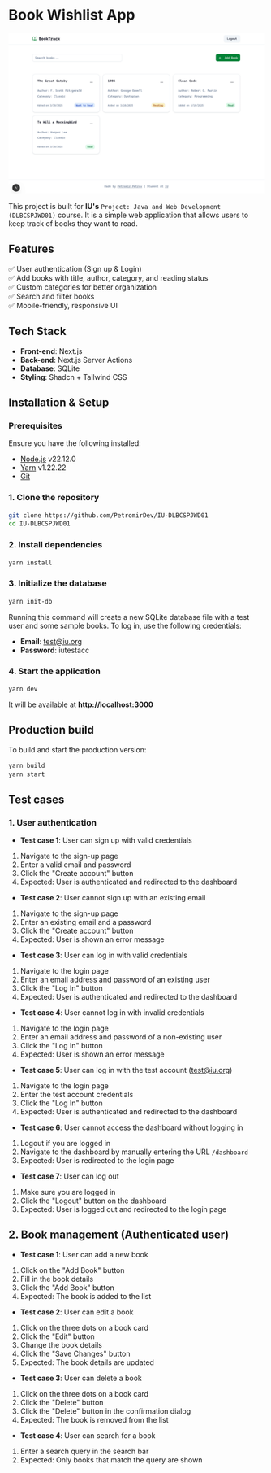 # **Book Wishlist App**  

![Book Wishlist App](https://github.com/PetromirDev/IU-DLBCSPJWD01/blob/957926d5ff103342442057498b11b0b13e1a2339/screenshots/dashboard-desktop.png)

This project is built for **IU's** `Project: Java and Web Development (DLBCSPJWD01)` course. It is a simple web application that allows users to keep track of books they want to read.

## **Features**  
✅ User authentication (Sign up & Login)  
✅ Add books with title, author, category, and reading status  
✅ Custom categories for better organization  
✅ Search and filter books  
✅ Mobile-friendly, responsive UI  

## **Tech Stack**  
- **Front-end**: Next.js
- **Back-end**: Next.js Server Actions
- **Database**: SQLite
- **Styling**: Shadcn + Tailwind CSS  

## **Installation & Setup**  

### **Prerequisites**  
Ensure you have the following installed:  
- [Node.js](https://nodejs.org/) v22.12.0
- [Yarn](https://yarnpkg.com/) v1.22.22
- [Git](https://git-scm.com/) 

### **1. Clone the repository**  
```sh
git clone https://github.com/PetromirDev/IU-DLBCSPJWD01
cd IU-DLBCSPJWD01
```

### **2. Install dependencies**  
```sh
yarn install
```

### **3. Initialize the database**
```sh
yarn init-db
```
Running this command will create a new SQLite database file with a test user and some sample books. To log in, use the following credentials:
- **Email**: test@iu.org
- **Password**: iutestacc

### **4. Start the application**  
```sh
yarn dev
```
It will be available at **http://localhost:3000**  

## **Production build**  
To build and start the production version:  
```sh
yarn build
yarn start
```

## **Test cases**
### **1. User authentication**
- **Test case 1**: User can sign up with valid credentials
1. Navigate to the sign-up page
2. Enter a valid email and password
3. Click the "Create account" button
4. Expected: User is authenticated and redirected to the dashboard
- **Test case 2**: User cannot sign up with an existing email
1. Navigate to the sign-up page
2. Enter an existing email and a password
3. Click the "Create account" button
4. Expected: User is shown an error message
- **Test case 3**: User can log in with valid credentials
1. Navigate to the login page
2. Enter an email address and password of an existing user
3. Click the "Log In" button
4. Expected: User is authenticated and redirected to the dashboard
- **Test case 4**: User cannot log in with invalid credentials
1. Navigate to the login page
2. Enter an email address and password of a non-existing user
3. Click the "Log In" button
4. Expected: User is shown an error message
- **Test case 5**: User can log in with the test account (test@iu.org)
1. Navigate to the login page
2. Enter the test account credentials
3. Click the "Log In" button
4. Expected: User is authenticated and redirected to the dashboard
- **Test case 6**: User cannot access the dashboard without logging in
1. Logout if you are logged in
2. Navigate to the dashboard by manually entering the URL `/dashboard`
3. Expected: User is redirected to the login page
- **Test case 7**: User can log out
1. Make sure you are logged in
2. Click the "Logout" button on the dashboard
3. Expected: User is logged out and redirected to the login page
## **2. Book management** (Authenticated user)
- **Test case 1**: User can add a new book
1. Click on the "Add Book" button
2. Fill in the book details
3. Click the "Add Book" button
4. Expected: The book is added to the list
- **Test case 2**: User can edit a book
1. Click on the three dots on a book card
2. Click the "Edit" button
3. Change the book details
4. Click the "Save Changes" button
5. Expected: The book details are updated
- **Test case 3**: User can delete a book
1. Click on the three dots on a book card
2. Click the "Delete" button
3. Click the "Delete" button in the confirmation dialog
4. Expected: The book is removed from the list
- **Test case 4**: User can search for a book
1. Enter a search query in the search bar
2. Expected: Only books that match the query are shown